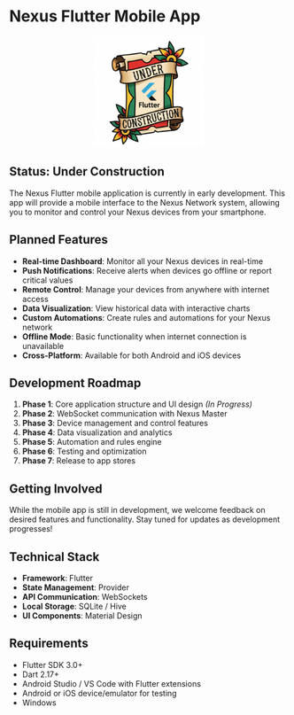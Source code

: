 # Nexus Flutter Mobile App

<p align="center">
<img src="../pictures/FlutterUnderConstruction.png" alt="Under Construction" width="200"/>
</p>

## Status: Under Construction

The Nexus Flutter mobile application is currently in early development. This app will provide a mobile interface to the Nexus Network system, allowing you to monitor and control your Nexus devices from your smartphone.

## Planned Features

- **Real-time Dashboard**: Monitor all your Nexus devices in real-time
- **Push Notifications**: Receive alerts when devices go offline or report critical values
- **Remote Control**: Manage your devices from anywhere with internet access
- **Data Visualization**: View historical data with interactive charts
- **Custom Automations**: Create rules and automations for your Nexus network
- **Offline Mode**: Basic functionality when internet connection is unavailable
- **Cross-Platform**: Available for both Android and iOS devices

## Development Roadmap

1. **Phase 1**: Core application structure and UI design _(In Progress)_
2. **Phase 2**: WebSocket communication with Nexus Master
3. **Phase 3**: Device management and control features
4. **Phase 4**: Data visualization and analytics
5. **Phase 5**: Automation and rules engine
6. **Phase 6**: Testing and optimization
7. **Phase 7**: Release to app stores

## Getting Involved

While the mobile app is still in development, we welcome feedback on desired features and functionality. Stay tuned for updates as development progresses!

## Technical Stack

- **Framework**: Flutter
- **State Management**: Provider
- **API Communication**: WebSockets
- **Local Storage**: SQLite / Hive
- **UI Components**: Material Design

## Requirements

- Flutter SDK 3.0+
- Dart 2.17+
- Android Studio / VS Code with Flutter extensions
- Android or iOS device/emulator for testing
- Windows
